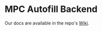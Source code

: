 # MPC Autofill Backend

Our docs are available in the repo's [Wiki](https://github.com/chilli-axe/mpc-autofill/wiki/Backend).
